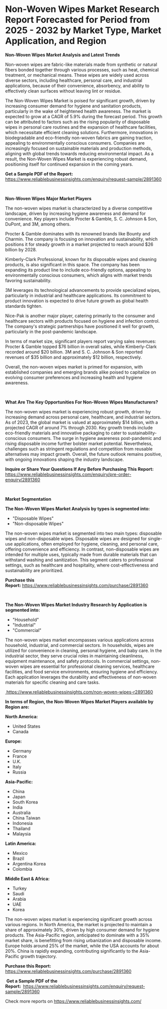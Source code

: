 <p><h1>Non-Woven Wipes Market Research Report Forecasted for Period from 2025 -  2032 by Market Type, Market Application, and Region</h1></p><p><strong>Non-Woven Wipes Market Analysis and Latest Trends</strong></p>
<p><p>Non-woven wipes are fabric-like materials made from synthetic or natural fibers bonded together through various processes, such as heat, chemical treatment, or mechanical means. These wipes are widely used across diverse sectors, including healthcare, personal care, and industrial applications, because of their convenience, absorbency, and ability to effectively clean surfaces without leaving lint or residue.</p><p>The Non-Woven Wipes Market is poised for significant growth, driven by increasing consumer demand for hygiene and sanitation products, particularly in the wake of heightened health awareness. The market is expected to grow at a CAGR of 5.9% during the forecast period. This growth can be attributed to factors such as the rising popularity of disposable wipes in personal care routines and the expansion of healthcare facilities, which necessitate efficient cleaning solutions. Furthermore, innovations in biodegradable and eco-friendly non-woven fabrics are gaining traction, appealing to environmentally conscious consumers. Companies are increasingly focused on sustainable materials and production methods, aligning with global trends towards reducing environmental impact. As a result, the Non-Woven Wipes Market is experiencing robust demand, positioning itself for continued expansion in the coming years.</p></p>
<p><strong>Get a Sample PDF of the Report:&nbsp;</strong> <a href="https://www.reliablebusinessinsights.com/enquiry/request-sample/2891360?utm_campaign=3080&utm_medium=2&utm_source=Github&utm_content=ia&utm_term=14032025&utm_id=non-woven-wipes">https://www.reliablebusinessinsights.com/enquiry/request-sample/2891360</a></p>
<p>&nbsp;</p>
<p><strong>Non-Woven Wipes Major Market Players</strong></p>
<p><p>The non-woven wipes market is characterized by a diverse competitive landscape, driven by increasing hygiene awareness and demand for convenience. Key players include Procter & Gamble, S. C. Johnson & Son, DuPont, and 3M, among others. </p><p>Procter & Gamble dominates with its renowned brands like Bounty and Charmin. The company is focusing on innovation and sustainability, which positions it for steady growth in a market projected to reach around $26 billion by 2028.</p><p>Kimberly-Clark Professional, known for its disposable wipes and cleaning products, is also significant in this space. The company has been expanding its product line to include eco-friendly options, appealing to environmentally conscious consumers, which aligns with market trends favoring sustainability.</p><p>3M leverages its technological advancements to provide specialized wipes, particularly in industrial and healthcare applications. Its commitment to product innovation is expected to drive future growth as global health standards tighten.</p><p>Nice-Pak is another major player, catering primarily to the consumer and healthcare sectors with products focused on hygiene and infection control. The company's strategic partnerships have positioned it well for growth, particularly in the post-pandemic landscape.</p><p>In terms of market size, significant players report varying sales revenues: Procter & Gamble topped $76 billion in overall sales, while Kimberly-Clark recorded around $20 billion. 3M and S. C. Johnson & Son reported revenues of $35 billion and approximately $12 billion, respectively. </p><p>Overall, the non-woven wipes market is primed for expansion, with established companies and emerging brands alike poised to capitalize on evolving consumer preferences and increasing health and hygiene awareness.</p></p>
<p>&nbsp;</p>
<p><strong>What Are The Key Opportunities For Non-Woven Wipes Manufacturers?</strong></p>
<p><p>The non-woven wipes market is experiencing robust growth, driven by increasing demand across personal care, healthcare, and industrial sectors. As of 2023, the global market is valued at approximately $14 billion, with a projected CAGR of around 7% through 2030. Key growth trends include eco-friendly materials and innovative packaging to cater to sustainability-conscious consumers. The surge in hygiene awareness post-pandemic and rising disposable income further bolster market potential. Nevertheless, challenges such as stringent regulations and competition from reusable alternatives may impact growth. Overall, the future outlook remains positive, with ongoing innovations shaping the industry landscape.</p></p>
<p><strong>Inquire or Share Your Questions If Any Before Purchasing This Report:</strong> <a href="https://www.reliablebusinessinsights.com/enquiry/pre-order-enquiry/2891360?utm_campaign=3080&utm_medium=2&utm_source=Github&utm_content=ia&utm_term=14032025&utm_id=non-woven-wipes">https://www.reliablebusinessinsights.com/enquiry/pre-order-enquiry/2891360</a></p>
<p>&nbsp;</p>
<p><strong>Market Segmentation</strong></p>
<p><strong>The Non-Woven Wipes Market Analysis by types is segmented into:</strong></p>
<p><ul><li>"Disposable Wipes"</li><li>"Non-disposable Wipes"</li></ul></p>
<p><p>The non-woven wipes market is segmented into two main types: disposable wipes and non-disposable wipes. Disposable wipes are designed for single-use applications, often employed for hygiene, cleaning, and personal care, offering convenience and efficiency. In contrast, non-disposable wipes are intended for multiple uses, typically made from durable materials that can withstand washing and sanitization. This segment caters to professional settings, such as healthcare and hospitality, where cost-effectiveness and sustainability are prioritized.</p></p>
<p><strong>Purchase this Report:&nbsp;</strong><a href="https://www.reliablebusinessinsights.com/purchase/2891360?utm_campaign=3080&utm_medium=2&utm_source=Github&utm_content=ia&utm_term=14032025&utm_id=non-woven-wipes">https://www.reliablebusinessinsights.com/purchase/2891360</a></p>
<p>&nbsp;</p>
<p><strong>The Non-Woven Wipes Market Industry Research by Application is segmented into:</strong></p>
<p><ul><li>"Household"</li><li>"Industrial"</li><li>"Commercial"</li></ul></p>
<p><p>The non-woven wipes market encompasses various applications across household, industrial, and commercial sectors. In households, wipes are utilized for convenience in cleaning, personal hygiene, and baby care. In the industrial sector, they serve crucial roles in maintaining cleanliness, equipment maintenance, and safety protocols. In commercial settings, non-woven wipes are essential for professional cleaning services, healthcare facilities, and food service environments, ensuring hygiene and efficiency. Each application leverages the durability and effectiveness of non-woven materials for specific cleaning and care tasks.</p></p>
<p><a href="https://www.reliablebusinessinsights.com/non-woven-wipes-r2891360?utm_campaign=3080&utm_medium=2&utm_source=Github&utm_content=ia&utm_term=14032025&utm_id=non-woven-wipes">&nbsp;https://www.reliablebusinessinsights.com/non-woven-wipes-r2891360</a></p>
<p><strong>In terms of Region, the Non-Woven Wipes Market Players available by Region are:</strong></p>
<p>
    <p> <strong> North America: </strong>
        <ul>
            <li>United States</li>
            <li>Canada</li>
        </ul>
        </p> 
    <p> <strong> Europe: </strong>
        <ul>
            <li>Germany</li>
            <li>France</li>
            <li>U.K.</li>
            <li>Italy</li>
            <li>Russia</li>
        </ul>
        </p> 
    <p> <strong> Asia-Pacific: </strong>
        <ul>
            <li>China</li>
            <li>Japan</li>
            <li>South Korea</li>
            <li>India</li>
            <li>Australia</li>
            <li>China Taiwan</li>
            <li>Indonesia</li>
            <li>Thailand</li>
            <li>Malaysia</li>
        </ul>
        </p> 
    <p> <strong> Latin America: </strong>
        <ul>
            <li>Mexico</li>
            <li>Brazil</li>
            <li>Argentina Korea</li>
            <li>Colombia</li>
        </ul>
        </p> 
    <p> <strong> Middle East & Africa: </strong>
        <ul>
            <li>Turkey</li>
            <li>Saudi</li>
            <li>Arabia</li>
            <li>UAE</li>
            <li>Korea</li>
        </ul>
    </p>
    </p>
<p><p>The non-woven wipes market is experiencing significant growth across various regions. In North America, the market is projected to maintain a share of approximately 30%, driven by high consumer demand for hygiene products. The Asia-Pacific region, anticipated to dominate with a 35% market share, is benefitting from rising urbanization and disposable income. Europe holds around 25% of the market, while the USA accounts for about 20%. China is rapidly expanding, contributing significantly to the Asia-Pacific growth trajectory.</p></p>
<p><strong>Purchase this Report: </strong><a href="https://www.reliablebusinessinsights.com/purchase/2891360?utm_campaign=3080&utm_medium=2&utm_source=Github&utm_content=ia&utm_term=14032025&utm_id=non-woven-wipes">https://www.reliablebusinessinsights.com/purchase/2891360</a></p>
<p>&nbsp;<strong>Get a Sample PDF of the Report:&nbsp;&nbsp;</strong><a href="https://www.reliablebusinessinsights.com/enquiry/request-sample/2891360?utm_campaign=3080&utm_medium=2&utm_source=Github&utm_content=ia&utm_term=14032025&utm_id=non-woven-wipes">https://www.reliablebusinessinsights.com/enquiry/request-sample/2891360</a></p>
<p><strong></strong></p>
<p>Check more reports on <a href="https://www.reliablebusinessinsights.com/?utm_campaign=3080&utm_medium=2&utm_source=Github&utm_content=ia&utm_term=14032025&utm_id=non-woven-wipes">https://www.reliablebusinessinsights.com/</a></p>